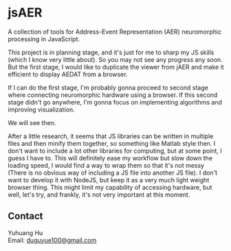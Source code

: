 # jsAER

A collection of tools for Address-Event Representation (AER) neuromorphic processing in JavaScript.

This project is in planning stage, and it's just for me to sharp my JS skills (which I know very little about).
So you may not see any progress any soon. But the first stage, I would like to duplicate the viewer from jAER and make it efficient to display AEDAT from a browser.

If I can do the first stage, I'm probably gonna proceed to second stage where connecting neuromorphic hardware using a browser.
If this second stage didn't go anywhere, I'm gonna focus on implementing algorithms and improving visualization.

We will see then.

After a little research, it seems that JS libraries can be written in multiple files and then minify them together, so something like Matlab style then. I don't want to include a lot other libraries for computing, but at some point, I guess I have to. This will definitely ease my workflow but slow down the loading speed, I would find a way to wrap them so that it's not messy (There is no obvious way of including a JS file into another JS file). I don't want to develop it with NodeJS, but keep it as a very much light weight browser thing. This might limit my capability of accessing hardware, but well, let's try, and frankly, it's not very important at this moment.

## Contact

Yuhuang Hu  
Email: duguyue100@gmail.com
